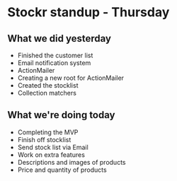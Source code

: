 Stockr standup - Thursday
==========================

What we did yesterday
--------------------

* Finished the customer list
* Email notification system
* ActionMailer
* Creating a new root for ActionMailer
* Created the stocklist
* Collection matchers

What we're doing today
---------------------

* Completing the MVP
* Finish off stocklist
* Send stock list via Email
* Work on extra features
* Descriptions and images of products
* Price and quantity of products
